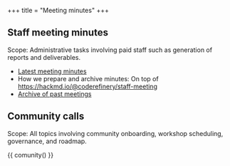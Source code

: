 +++
title = "Meeting minutes"
+++

## Staff meeting minutes

Scope: Administrative tasks involving paid staff such as generation of reports
and deliverables.

- [Latest meeting minutes](../staff-meetings/)
- How we prepare and archive minutes: On top of
  <https://hackmd.io/@coderefinery/staff-meeting>
- [Archive of past meetings](https://github.com/coderefinery/coderefinery.org/commits/main/content/about/staff-meetings.md)


## Community calls

Scope: All topics involving community onboarding, workshop scheduling,
governance, and roadmap.

{{ comunity() }}
